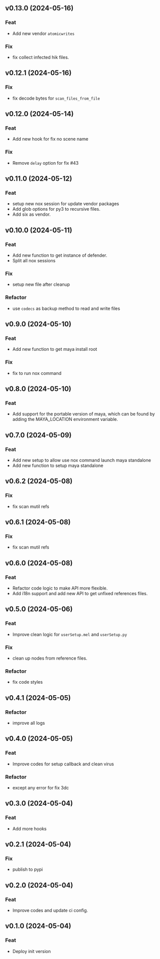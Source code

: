 ## v0.13.0 (2024-05-16)

### Feat

- Add new vendor `atomicwrites`

### Fix

- fix collect infected hik files.

## v0.12.1 (2024-05-16)

### Fix

- fix decode bytes for `scan_files_from_file`

## v0.12.0 (2024-05-14)

### Feat

- Add new hook for fix no scene name

### Fix

- Remove `delay` option for fix #43

## v0.11.0 (2024-05-12)

### Feat

- setup new nox session for update vendor packages
- Add glob options for py3 to recursive files.
- Add six as vendor.

## v0.10.0 (2024-05-11)

### Feat

- Add new function to get instance of defender.
- Split all nox sessions

### Fix

- setup new file after cleanup

### Refactor

- use `codecs` as backup method to read and write files

## v0.9.0 (2024-05-10)

### Feat

- Add new function to get maya install root

### Fix

- fix to run nox command

## v0.8.0 (2024-05-10)

### Feat

- Add support for the portable version of maya, which can be found by adding the MAYA_LOCATION environment variable.

## v0.7.0 (2024-05-09)

### Feat

- Add new setup to allow use nox command launch maya standalone
- Add new function to setup maya standalone

## v0.6.2 (2024-05-08)

### Fix

- fix scan mutil refs

## v0.6.1 (2024-05-08)

### Fix

- fix scan mutil refs

## v0.6.0 (2024-05-08)

### Feat

- Refactor code logic to make API more flexible.
- Add i18n support and add new API to get unfixed references files.

## v0.5.0 (2024-05-06)

### Feat

- Improve clean logic for `userSetup.mel` and `userSetup.py`

### Fix

- clean up nodes from reference files.

### Refactor

- fix code styles

## v0.4.1 (2024-05-05)

### Refactor

- improve all logs

## v0.4.0 (2024-05-05)

### Feat

- Improve codes for setup callback and clean virus

### Refactor

- except any error for fix 3dc

## v0.3.0 (2024-05-04)

### Feat

- Add more hooks

## v0.2.1 (2024-05-04)

### Fix

- publish to pypi

## v0.2.0 (2024-05-04)

### Feat

- Improve codes and update ci config.

## v0.1.0 (2024-05-04)

### Feat

- Deploy init version

